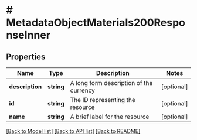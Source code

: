 # # MetadataObjectMaterials200ResponseInner

## Properties

Name | Type | Description | Notes
------------ | ------------- | ------------- | -------------
**description** | **string** | A long form description of the currency | [optional]
**id** | **string** | The ID representing the resource | [optional]
**name** | **string** | A brief label for the resource | [optional]

[[Back to Model list]](../../README.md#models) [[Back to API list]](../../README.md#endpoints) [[Back to README]](../../README.md)
